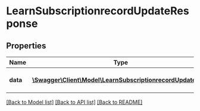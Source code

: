 # LearnSubscriptionrecordUpdateResponse

## Properties
Name | Type | Description | Notes
------------ | ------------- | ------------- | -------------
**data** | [**\Swagger\Client\Model\LearnSubscriptionrecordUpdateData**](LearnSubscriptionrecordUpdateData.md) | ID of the updated record | 

[[Back to Model list]](../README.md#documentation-for-models) [[Back to API list]](../README.md#documentation-for-api-endpoints) [[Back to README]](../README.md)


